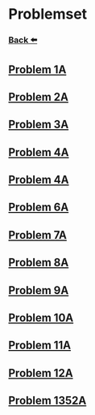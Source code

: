 
# Problemset
### [Back ⬅️](../README.md)

## [Problem 1A](1A.md)
## [Problem 2A](2A.md)
## [Problem 3A](3A.md)
## [Problem 4A](4A.md)
## [Problem 4A](5A.md)
## [Problem 6A](6A.md)
## [Problem 7A](7A.md)
## [Problem 8A](8A.md)
## [Problem 9A](9A.md)
## [Problem 10A](10A.md)
## [Problem 11A](11A.md)
## [Problem 12A](12A.md)
## [Problem 1352A](1352A.md)